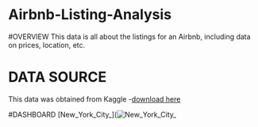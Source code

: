 # Airbnb-Listing-Analysis
#OVERVIEW
This data is all about the listings for an Airbnb, including data on prices, location, etc.
# DATA SOURCE
This data was obtained from Kaggle
-[download here](https://www.kaggle.com/datasets/dgomonov/new-york-city-airbnb-open-data)


#DASHBOARD
[New_York_City_](![New_York_City_](https://github.com/user-attachments/assets/83756e76-95bf-493f-a767-b65582fe7ad0)
